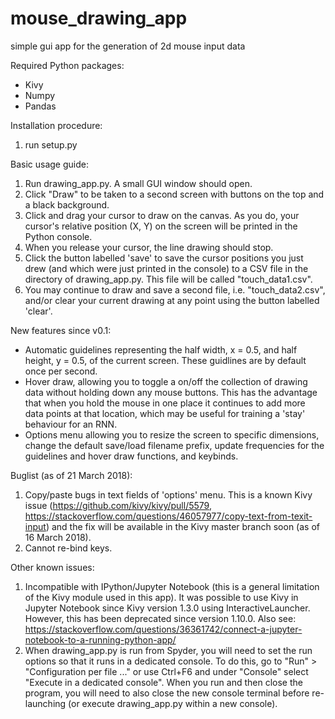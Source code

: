 # mouse_drawing_app
simple gui app for the generation of 2d mouse input data

Required Python packages:
- Kivy
- Numpy
- Pandas

Installation procedure:
1. run setup.py

Basic usage guide:
1. Run drawing_app.py. A small GUI window should open.
2. Click "Draw" to be taken to a second screen with buttons on the top and a black background.
3. Click and drag your cursor to draw on the canvas. As you do, your cursor's relative position (X, Y) on the screen will be printed in the Python console.
4. When you release your cursor, the line drawing should stop.
5. Click the button labelled 'save' to save the cursor positions you just drew (and which were just printed in the console) to a CSV file in the directory of drawing_app.py. This file will be called "touch_data1.csv".
6. You may continue to draw and save a second file, i.e. "touch_data2.csv", and/or clear your current drawing at any point using the button labelled 'clear'.

New features since v0.1:
- Automatic guidelines representing the half width, x = 0.5, and half height, y = 0.5, of the current screen. These guidlines are by default once per second.
- Hover draw, allowing you to toggle a on/off the collection of drawing data without holding down any mouse buttons. This has the advantage that when you hold the mouse in one place it continues to add more data points at that location, which may be useful for training a 'stay' behaviour for an RNN.
- Options menu allowing you to resize the screen to specific dimensions, change the default save/load filename prefix, update frequencies for the guidelines and hover draw functions, and keybinds.

Buglist (as of 21 March 2018):
1. Copy/paste bugs in text fields of 'options' menu. This is a known Kivy issue (https://github.com/kivy/kivy/pull/5579, https://stackoverflow.com/questions/46057977/copy-text-from-texit-input) and the fix will be available in the Kivy master branch soon (as of 16 March 2018).
2. Cannot re-bind keys.

Other known issues:
1. Incompatible with IPython/Jupyter Notebook (this is a general limitation of the Kivy module used in this app). It was possible to use Kivy in Jupyter Notebook since Kivy version 1.3.0 using InteractiveLauncher. However, this has been deprecated since version 1.10.0. Also see: https://stackoverflow.com/questions/36361742/connect-a-jupyter-notebook-to-a-running-python-app/
2. When drawing_app.py is run from Spyder, you will need to set the run options so that it runs in a dedicated console. To do this, go to "Run" > "Configuration per file ..." or use Ctrl+F6 and under "Console" select "Execute in a dedicated console". When you run and then close the program, you will need to also close the new console terminal before re-launching (or execute drawing_app.py within a new console).
